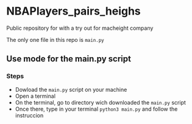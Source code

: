 # NBAPlayers_pairs_heighs
Public repository for with a try out for macheight company


The only one file in this repo is ```main.py``` 

## Use mode for the main.py script

### Steps
- Dowload the ```main.py``` script on your machine
- Open a terminal
- On the terminal, go to directory wich downloaded the ```main.py``` script
- Once there, type in your terminal `python3 main.py` and follow the instruccion